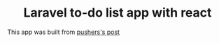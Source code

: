 <h1 align="center">
  <strong>Laravel to-do list app with react</strong>
</h1>

This app was built from <a href="https://blog.pusher.com/react-laravel-application/" target="_blank" title="Using React in a Laravel application">pushers's post</a>
